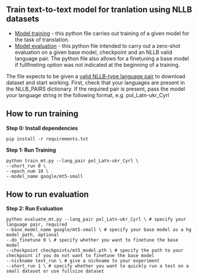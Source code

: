 ## Train text-to-text model for tranlation using NLLB datasets

* [Model training](https://github.com/eistakovskii/LR_Transfer/blob/patch-1/machine_translation/train_mt.py) - this python file carries out training of a given model for the task of translation.
* [Model evaluation](https://github.com/eistakovskii/LR_Transfer/blob/patch-1/machine_translation/evaluate_mt.py) - this python file intended to carry out a zero-shot evaluation on a given base model, checkpoint and an NLLB valid language pair. The python file also allows for a finetuning a base model if fullfineting option was not indicated at the beginning of a training.

The file expects to be given a [valid NLLB-type language pair](https://huggingface.co/datasets/allenai/nllb/blob/main/nllb_lang_pairs.py) to download dataset and start working. First, check that your languages are present in the NLLB_PAIRS dictionary. If the required pair is present, pass the model your language string in the following format, e.g. pol_Latn-ukr_Cyrl

## How to run training

**Step $0$: Install dependencies**

```
pip install -r requirements.txt
```

**Step $1$: Run Training**

``` shell
python train_mt.py --lang_pair pol_Latn-ukr_Cyrl \
--short_run 0 \
--epoch_num 10 \
--model_name google/mt5-small
```
## How to run evaluation

**Step $2$: Run Evaluation**

``` shell
python evaluate_mt.py --lang_pair pol_Latn-ukr_Cyrl \ # specify your language pair, required
--base_model_name google/mt5-small \ # specify your base model as a hg model path, optional
--do_finetune 0 \ # specify whether you want to finetune the base model
--checkpoint checkpoints/mt5_model.pth \ # specify the path to your checkpoint if you do not want to finetune the base model
--nickname test_run \ # give a nickname to your experiment
--short_run 1 \ # specify whether you want to quickly run a test on a small dataset or use fullsize dataset
```
